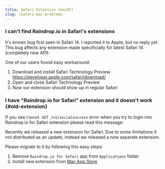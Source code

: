 ```yaml
---
title: Safari Extension (macOS)
slug: /safari-mac-problems
---
```


### I can't find Raindrop.io in Safari's extensions
It's known bug first seen in Safari 14. I reported it to Apple, but no reply yet.
This bug affects any extension made specificially for latest Safari 14 (completely new API).

One of our users found easy workaround:
1. Download and install Safari Technology Preview https://developer.apple.com/safari/download/
2. Open and close Safari Technology Preview
3. Now our extension should show up in regular Safari

### I have "Raindrop.io for Safari" extension and it doesn't work {#old-extension}
If you see `Cannot GET /v1/socialsuccess` error when you try to login into Raindrop.io for Safari extension please read this message:

Recently we released a new extension for Safari. 
Due to some limitations it not distributed as an update, instead we released a new separate extension.

Please migrate to it by following this easy steps:
1. Remove `Raindrop.io for Safari` app from `Applications` folder
2. Install new extension from [Mac App Store](https://raindrop.io/r/extension/safari)